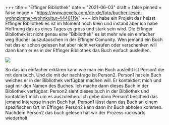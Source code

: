 +++
title = "Effinger Bibliothek"
date = "2021-06-03"
draft = false
pinned = false
image = "https://www.pexels.com/de-de/foto/bucher-lesen-wohnzimmer-wohnkultur-4440119/"
+++
Ich habe ein Projekt das heisst Effinger Bibliothek es ist im Moment noch klein und instabil aber ich habe Hoffnung das es eines Tages es gross und stark sein wird. Die Effinger Bibliothek ist nicht genau eine "Bibliothek" es ist mehr wie ein einfacher weg Bücher auszutauschen in der Effinger Comunity. Wen jemand ein Buch hat das er schon gelesen hat aber nicht verkaufen oder verschenken will dann kann er es in der Effinger Bibliothek das Buch einfach ausleihen.

![](https://images.pexels.com/photos/159711/books-bookstore-book-reading-159711.jpeg?auto=compress&cs=tinysrgb&dpr=1&w=500)

So das ich einfacher erklären kann wie man ein Buch ausleiht ist Person1 die mit dem buch. Und die mit der nachfrage ist Person2. Person1 hat ein Buch welches er in der Bibliothek verfügbar machen will. Er kontaktiert mich und sagt mir den Namen des Buches. Ich mache dann dieses Buch in der Bibliothek verfügbar. Person2 sieht dieses buch in der Bibliothek und kontaktiert mich um es auszuleihen. Ich gebe dann Person1 bescheid das jemand Interesse in sein Buch hat. Person1 lässt dann das Buch an einem spezifischen Ort im Effinger. Person2 kann dann ihr Buch abholen kommen. Nachdem Person2 das buch gelesen hat wir der Prozess rückwärts wiederholt.